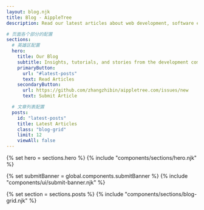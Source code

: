 ```yaml
---
layout: blog.njk
title: Blog - AippleTree
description: Read our latest articles about web development, software engineering, and technology. Learn from experienced developers and stay updated with the latest trends.

# 页面各个部分的配置
sections:
  # 英雄区配置
  hero:
    title: Our Blog
    subtitle: Insights, tutorials, and stories from the development community
    primaryButton:
      url: "#latest-posts"
      text: Read Articles
    secondaryButton:
      url: https://github.com/zhangzhibin/aippletree.com/issues/new
      text: Submit Article

  # 文章列表配置
  posts:
    id: "latest-posts"
    title: Latest Articles
    class: "blog-grid"
    limit: 12
    viewAll: false
---
```


{% set hero = sections.hero %}
{% include "components/sections/hero.njk" %}

{% set submitBanner = global.components.submitBanner %}
{% include "components/ui/submit-banner.njk" %}

{% set section = sections.posts %}
{% include "components/sections/blog-grid.njk" %}
